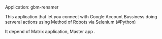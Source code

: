 Application: gbm-renamer

This application that let you connect with Google Account Bussiness doing serveral actions using Method of Robots via Selenium (#Python)

It depend of Matrix application, Master app .